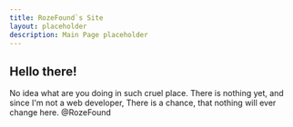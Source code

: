 ```yaml
---
title: RozeFound`s Site
layout: placeholder
description: Main Page placeholder
---
```


## Hello there!
No idea what are you doing in such cruel place.
There is nothing yet, and since I'm not a web developer,
There is a chance, that nothing will ever change here.
@RozeFound
